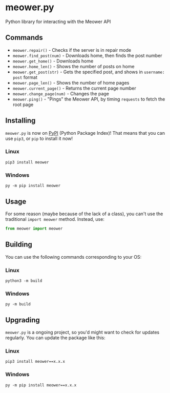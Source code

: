 # meower.py
Python library for interacting with the Meower API
## Commands
- `meower.repair()` - Checks if the server is in repair mode
- `meower.find_post(num)` - Downloads home, then finds the post number
- `meower.get_home()` - Downloads home
- `meower.home_len()` - Shows the number of posts on home
- `meower.get_post(str)` - Gets the specified post, and shows in `username: post` format
- `meower.page_len()` - Shows the number of home pages
- `meower.current_page()` - Returns the current page number
- `meower.change_page(num)` - Changes the page
- `meower.ping()` - "Pings" the Meower API, by timing `requests` to fetch the root page
## Installing
`meower.py` is now on [PyPI](https://pypi.org/project/meower/) (Python Package Index)! That means that you can use `pip3`, or `pip` to install it now!
### Linux
```
pip3 install meower
```
### Windows
```
py -m pip install meower
```
## Usage
For some reason (maybe because of the lack of a class), you can't use the traditional `import meower` method. Instead, use:
```python
from meower import meower
```
## Building
You can use the following commands corresponding to your OS:
### Linux
```
python3 -m build
```
### Windows
```
py -m build
```
## Upgrading
`meower.py` is a ongoing project, so you'd might want to check for updates regularly. You can update the package like this:
### Linux
```
pip3 install meower==x.x.x
```
### Windows
```
py -m pip install meower==x.x.x
```